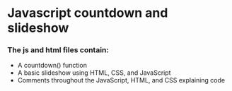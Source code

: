 <h1>Javascript countdown and slideshow</h1>
<h3>The js and html files contain:</h3>
<ul>
	<li>A countdown() function</li>
	<li>A basic slideshow using HTML, CSS, and JavaScript</li>
	<li>Comments throughout the JavaScript, HTML, and CSS explaining code</li>
</ul>